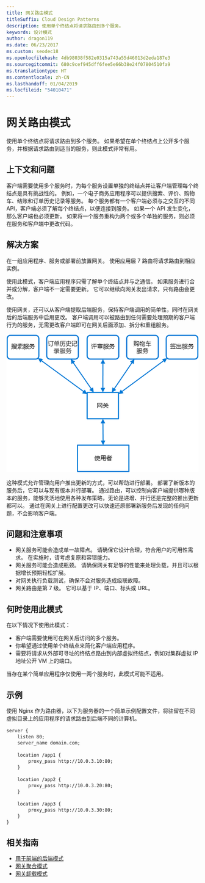 ```yaml
---
title: 网关路由模式
titleSuffix: Cloud Design Patterns
description: 使用单个终结点将请求路由到多个服务。
keywords: 设计模式
author: dragon119
ms.date: 06/23/2017
ms.custom: seodec18
ms.openlocfilehash: 4db98038f582e0315a743a55d46013d2eda187e3
ms.sourcegitcommit: 680c9cef945dff6fee5e66b38e24f07804510fa9
ms.translationtype: HT
ms.contentlocale: zh-CN
ms.lasthandoff: 01/04/2019
ms.locfileid: "54010471"
---
```

# <a name="gateway-routing-pattern"></a>网关路由模式

使用单个终结点将请求路由到多个服务。 如果希望在单个终结点上公开多个服务，并根据请求路由到适当的服务，则此模式非常有用。

## <a name="context-and-problem"></a>上下文和问题

客户端需要使用多个服务时，为每个服务设置单独的终结点并让客户端管理每个终结点是具有挑战性的。 例如，一个电子商务应用程序可以提供搜索、评价、购物车、结账和订单历史记录等服务。 每个服务都有一个客户端必须与之交互的不同 API，客户端必须了解每个终结点，以便连接到服务。 如果一个 API 发生变化，那么客户端也必须更新。 如果将一个服务重构为两个或多个单独的服务，则必须在服务和客户端中更改代码。

## <a name="solution"></a>解决方案

在一组应用程序、服务或部署前放置网关。 使用应用层 7 路由将请求路由到相应实例。

使用此模式，客户端应用程序只需了解单个终结点并与之通信。 如果服务进行合并或分解，客户端不一定需要更新。 它可以继续向网关发出请求，只有路由会更改。

使用网关，还可以从客户端提取后端服务，保持客户端调用的简单性，同时在网关后的后端服务中启用更改。 客户端调用可以被路由到任何需要处理预期的客户端行为的服务，无需更改客户端即可在网关后面添加、拆分和重组服务。

![网关路由模式图](./_images/gateway-routing.png)

这种模式允许管理向用户推出更新的方式，可以帮助进行部署。 部署了新版本的服务后，它可以与现有版本并行部署。 通过路由，可以控制向客户端提供哪种版本的服务，能够灵活地使用各种发布策略，无论是递增、并行还是完整的推出更新都可以。 通过在网关上进行配置更改可以快速还原部署新服务后发现的任何问题，不会影响客户端。

## <a name="issues-and-considerations"></a>问题和注意事项

- 网关服务可能会造成单一故障点。 请确保它设计合理，符合用户的可用性需求。 在实施时，请考虑复原和容错能力。
- 网关服务可能会造成瓶颈。 请确保网关有足够的性能来处理负载，并且可以根据增长预期轻松扩展。
- 对网关执行负载测试，确保不会对服务造成级联故障。
- 网关路由是第 7 级。 它可以基于 IP、端口、标头或 URL。

## <a name="when-to-use-this-pattern"></a>何时使用此模式

在以下情况下使用此模式：

- 客户端需要使用可在网关后访问的多个服务。
- 你希望通过使用单个终结点来简化客户端应用程序。
- 需要将请求从外部可寻址的终结点路由到内部虚拟终结点，例如对集群虚拟 IP 地址公开 VM 上的端口。

当存在某个简单应用程序仅使用一两个服务时，此模式可能不适用。

## <a name="example"></a>示例

使用 Nginx 作为路由器，以下为服务器的一个简单示例配置文件，将驻留在不同虚拟目录上的应用程序的请求路由到后端不同的计算机。

```console
server {
    listen 80;
    server_name domain.com;

    location /app1 {
        proxy_pass http://10.0.3.10:80;
    }

    location /app2 {
        proxy_pass http://10.0.3.20:80;
    }

    location /app3 {
        proxy_pass http://10.0.3.30:80;
    }
}
```

## <a name="related-guidance"></a>相关指南

- [用于前端的后端模式](./backends-for-frontends.md)
- [网关聚合模式](./gateway-aggregation.md)
- [网关卸载模式](./gateway-offloading.md)
